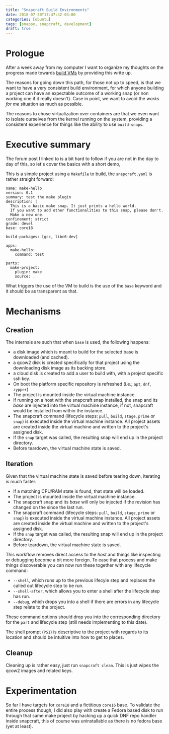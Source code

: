 ```yaml
---
title: "Snapcraft Build Environments"
date: 2018-07-30T17:47:42-03:00
categories: [ubuntu]
tags: [snappy, snapcraft, development]
draft: true
---
```


# Prologue
After a week away from my computer I want to organize my thoughts on the progress made towards [build VMs](https://forum.snapcraft.io/t/status-tracking-for-build-vm/5505) by providing this write up.

The reasons for going down this path, for those not up to speed, is that we want to have a very consistent build environment, for which anyone building a project can have an expectable outcome of a working snap (or non working one if it really doesn't). Case in point, we want to avoid the _works for me_ situation as much as possible.

The reasons to chose virtualization over containers are that we even want to isolate ourselves from the kernel running on the system, providing a consistent experience for things like the ability to use `build-snaps`.

# Executive summary
The forum post I linked to is a bit hard to follow if you are not in the day to day of this, so let's cover the basics with a short demo,

<script src="https://asciinema.org/a/l0YhTZgw5fOeKiS7X0vpFc95w.js" id="asciicast-l0YhTZgw5fOeKiS7X0vpFc95w" async></script>

This is a simple project using a `Makefile` to build, the `snapcraft.yaml` is rather straight forward:

```
name: make-hello
version: 0.1
summary: test the make plugin
description: |
  This is a basic make snap. It just prints a hello world.
  If you want to add other functionalities to this snap, please don't.
  Make a new one.
confinement: strict
grade: devel
base: core18

build-packages: [gcc, libc6-dev]

apps:
  make-hello:
    command: test

parts:
  make-project:
    plugin: make
    source: .
```

What triggers the use of the VM to build is the use of the `base` keyword and it should be as transparent as that.

# Mechanisms

## Creation
The internals are such that when `base` is used, the following happens:

- a disk image which is meant to build for the selected base is downloaded (and cached).
- a qcow2 disk is created specifically for that project using the downloading disk image as its backing store.
- a cloud disk is created to add a user to build with, with a project specific ssh key.
- On boot the platform specific repository is refreshed (i.e.; `apt`, `dnf`, `zypper`)
- The project is mounted inside the virtual machine instance.
- If running on a host with the snapcraft snap installed, the snap and its _base_ are injected into the virtual machine instance, if not, snapcraft would be installed from within the instance.
- The snapcraft command (lifecycle steps: `pull`, `build`, `stage`, `prime` or `snap`) is executed inside the virtual machine instance. All project assets are created inside the virtual machine and written to the project's assigned disk.
- If the `snap` target was called, the resulting snap will end up in the project directory.
- Before teardown, the virtual machine state is saved.

## Iteration

Given that the virtual machine state is saved before tearing down, iterating is much faster:

- If a matching CPU/RAM state is found, that state will be loaded.
- The project is mounted inside the virtual machine instance.
- The snapcraft snap and its _base_ will only be injected if the revision has changed on the since the last run.
- The snapcraft command (lifecycle steps: `pull`, `build`, `stage`, `prime` or `snap`) is executed inside the virtual machine instance. All project assets are created inside the virtual machine and written to the project's assigned disk.
- If the `snap` target was called, the resulting snap will end up in the project directory.
- Before teardown, the virtual machine state is saved.

This workflow removes direct access to the _host_ and things like inspecting or debugging become a bit more foreign. To ease that process and make things discoverable you can now run these together with any lifecycle command:

- `--shell`, which runs up to the previous lifecyle step and replaces the called out lifecycle step to be run.
- `--shell-after`, which allows you to enter a shell after the lifecycle step has run.
- `--debug`, which drops you into a shell if there are errors in any lifecycle step relate to the project.

These command options should drop you into the corresponding directory for the `part` and lifecycle step (still needs implementing to this date).

The shell prompt (`PS1`) is descriptive to the project with regards to its location and should be intuitive into how to get to places.

## Cleanup

Cleaning up is rather easy, just run `snapcraft clean`. This is just wipes the qcow2 images and related keys.

# Experimentation

So far I have targets for `core18` and a fictitious `core16` base. To validate the entire process though, I did also play with create a Fedora based disk to run through that same make project by hacking up a quick DNF repo handler inside snapcraft, this of course was uninstallable as there is no fedora base (yet at least).
